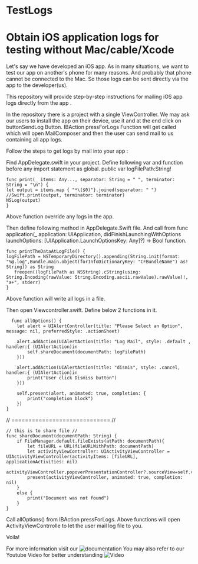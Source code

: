 # TestLogs
# Obtain iOS application logs for testing without Mac/cable/Xcode

Let's say we have developed an iOS app. As in many situations, we want to test our app on another's phone for many reasons. And probably that phone cannot be connected to the Mac. So those logs can be sent directly via the app to the developer(us).

This repository will provide step-by-step instructions for mailing iOS app logs directly from the app . 

In the repository there is a project with a single ViewController. We may ask our users to install the app on their device, use it and at the end click on buttonSendLog Button. IBAction pressForLogs
Function will get called which will open MailComposer and then the user can send mail to us containing all app logs.

Follow the steps to get logs by mail into your app :

Find AppDelegate.swift in your project. Define following var and function before any import statement as global.
public var logFilePath:String!
 
    func print(_ items: Any..., separator: String = " ", terminator: String = "\n") {
    let output = items.map { "*\($0)"}.joined(separator: " ")
    //Swift.print(output, terminator: terminator)
    NSLog(output)
    }
 
Above function override any logs in the app.

Then define following method in AppDelegate.Swift file. And call from   func application(_ application: UIApplication, didFinishLaunchingWithOptions launchOptions: [UIApplication.LaunchOptionsKey: Any]?) -> Bool function.

    func printTheDataAtLogFile() {
    logFilePath = NSTemporaryDirectory().appending(String.init(format: "%@.log",Bundle.main.object(forInfoDictionaryKey: "CFBundleName") as! String)) as String
       freopen((logFilePath as NSString).cString(using: String.Encoding(rawValue: String.Encoding.ascii.rawValue).rawValue)!, "a+", stderr)
    }
Above function will write all logs in a file.

Then open Viewcontroller.swift. Define below 2 functions in it. 


      func allOptions() {
        let alert = UIAlertController(title: "Please Select an Option", message: nil, preferredStyle: .actionSheet)
        
        alert.addAction(UIAlertAction(title: "Log Mail", style: .default , handler:{ (UIAlertAction)in
            self.shareDocument(documentPath: logFilePath)
        }))
        
        alert.addAction(UIAlertAction(title: "dismis", style: .cancel, handler:{ (UIAlertAction)in
            print("User click Dismiss button")
        }))
        
        self.present(alert, animated: true, completion: {
            print("completion block")
        })
    }
 
  //  ============================= //
 
    // this is to share file //
    func shareDocument(documentPath: String) {
        if FileManager.default.fileExists(atPath: documentPath){
            let fileURL = URL(fileURLWithPath: documentPath)
            let activityViewController: UIActivityViewController = UIActivityViewController(activityItems: [fileURL], applicationActivities: nil)
            activityViewController.popoverPresentationController?.sourceView=self.view
            present(activityViewController, animated: true, completion: nil)
        }
        else {
            print("Document was not found")
        }
    }
Call allOptions() from IBAction pressForLogs. Above functions will open ActivityViewContrrolle to let the user mail log file to you.


Voila!

For more information visit our ![documentation](https://www.loginradius.com/engineering/blog/how-to-obtain-ios-application-logs-without-mac/)
You may also refer to our Youtube Video for better understanding ![Video](https://www.youtube.com/watch?v=KTnFtIvoDiI)
